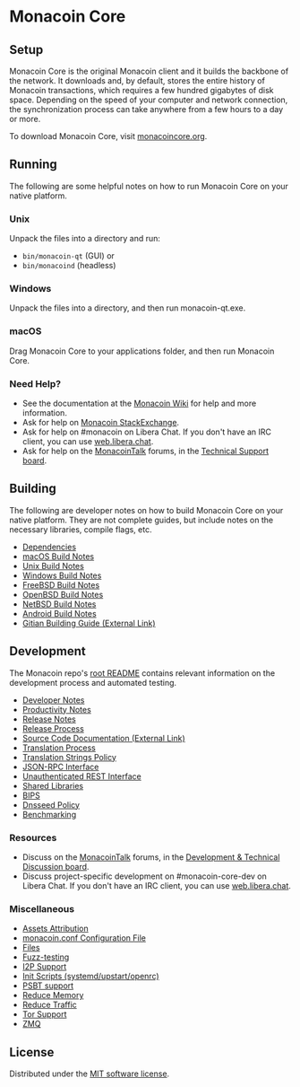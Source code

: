 Monacoin Core
=============

Setup
---------------------
Monacoin Core is the original Monacoin client and it builds the backbone of the network. It downloads and, by default, stores the entire history of Monacoin transactions, which requires a few hundred gigabytes of disk space. Depending on the speed of your computer and network connection, the synchronization process can take anywhere from a few hours to a day or more.

To download Monacoin Core, visit [monacoincore.org](https://monacoincore.org/en/download/).

Running
---------------------
The following are some helpful notes on how to run Monacoin Core on your native platform.

### Unix

Unpack the files into a directory and run:

- `bin/monacoin-qt` (GUI) or
- `bin/monacoind` (headless)

### Windows

Unpack the files into a directory, and then run monacoin-qt.exe.

### macOS

Drag Monacoin Core to your applications folder, and then run Monacoin Core.

### Need Help?

* See the documentation at the [Monacoin Wiki](https://en.monacoin.it/wiki/Main_Page)
for help and more information.
* Ask for help on [Monacoin StackExchange](https://monacoin.stackexchange.com).
* Ask for help on #monacoin on Libera Chat. If you don't have an IRC client, you can use [web.libera.chat](https://web.libera.chat/#monacoin).
* Ask for help on the [MonacoinTalk](https://monacointalk.org/) forums, in the [Technical Support board](https://monacointalk.org/index.php?board=4.0).

Building
---------------------
The following are developer notes on how to build Monacoin Core on your native platform. They are not complete guides, but include notes on the necessary libraries, compile flags, etc.

- [Dependencies](dependencies.md)
- [macOS Build Notes](build-osx.md)
- [Unix Build Notes](build-unix.md)
- [Windows Build Notes](build-windows.md)
- [FreeBSD Build Notes](build-freebsd.md)
- [OpenBSD Build Notes](build-openbsd.md)
- [NetBSD Build Notes](build-netbsd.md)
- [Android Build Notes](build-android.md)
- [Gitian Building Guide (External Link)](https://github.com/monacoin-core/docs/blob/master/gitian-building.md)

Development
---------------------
The Monacoin repo's [root README](/README.md) contains relevant information on the development process and automated testing.

- [Developer Notes](developer-notes.md)
- [Productivity Notes](productivity.md)
- [Release Notes](release-notes.md)
- [Release Process](release-process.md)
- [Source Code Documentation (External Link)](https://doxygen.monacoincore.org/)
- [Translation Process](translation_process.md)
- [Translation Strings Policy](translation_strings_policy.md)
- [JSON-RPC Interface](JSON-RPC-interface.md)
- [Unauthenticated REST Interface](REST-interface.md)
- [Shared Libraries](shared-libraries.md)
- [BIPS](bips.md)
- [Dnsseed Policy](dnsseed-policy.md)
- [Benchmarking](benchmarking.md)

### Resources
* Discuss on the [MonacoinTalk](https://monacointalk.org/) forums, in the [Development & Technical Discussion board](https://monacointalk.org/index.php?board=6.0).
* Discuss project-specific development on #monacoin-core-dev on Libera Chat. If you don't have an IRC client, you can use [web.libera.chat](https://web.libera.chat/#monacoin-core-dev).

### Miscellaneous
- [Assets Attribution](assets-attribution.md)
- [monacoin.conf Configuration File](monacoin-conf.md)
- [Files](files.md)
- [Fuzz-testing](fuzzing.md)
- [I2P Support](i2p.md)
- [Init Scripts (systemd/upstart/openrc)](init.md)
- [PSBT support](psbt.md)
- [Reduce Memory](reduce-memory.md)
- [Reduce Traffic](reduce-traffic.md)
- [Tor Support](tor.md)
- [ZMQ](zmq.md)

License
---------------------
Distributed under the [MIT software license](/COPYING).
